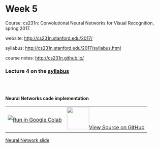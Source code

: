 # Week 5
Course: cs231n: Convolutional Neural Networks for Visual Recognition, spring 2017.

website: http://cs231n.stanford.edu/2017/

syllabus: http://cs231n.stanford.edu/2017/syllabus.html

course notes: http://cs231n.github.io/

### Lecture 4 on the <a href='http://cs231n.stanford.edu/2017/syllabus.html'>syllabus<a/> 





<br/><br/><br/>
**Neural Networks code implementation**
<table align="center">
  <td align="center"><a target="_blank" href="https://colab.research.google.com/github/ldfrancis/cohort3-resources/blob/master/Intermediate/notebooks/AI6Lagos_DL_week5.ipynb">
        <img src="http://introtodeeplearning.com/images/colab/colab.png?v2.0"  style="padding-bottom:5px;" />Run in Google Colab</a></td>
  <td align="center"><a target="_blank" href="https://github.com/ldfrancis/cohort3-resources/blob/master/Intermediate/notebooks/AI6Lagos_DL_week5.ipynb">
        <img src="http://introtodeeplearning.com/images/colab/github.png"  height="70px" style="padding-bottom:5px;"  />View Source on GitHub</a></td>
</table>

<a href='https://docs.google.com/presentation/d/1kc-UkUnjkHOqQoC36dnDxzlVnzsiTZnQbciI2uJpOVs/edit?usp=sharing'>Neural Network slide</a>
